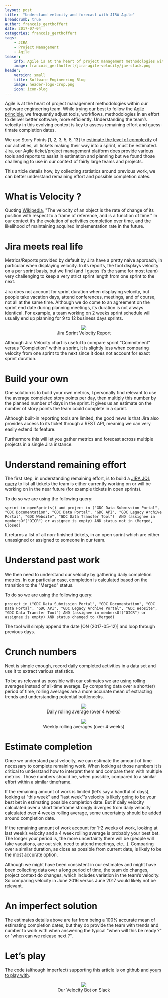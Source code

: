 ```yaml
---
layout: post
title:  "Understand velocity and forecast with JIRA Agile"
breadcrumb: true
author: francois_gerthoffert
date: 2017-07-04
categories: francois_gerthoffert
tags:
    - JIRA
    - Project Management
    - Agile
teaser:
    info: Agile is at the heart of project management methodologies within our software engineering team. While trying our best to follow the Agile principles, we frequently adjust tools, workflows, methodologies in an effort to deliver better software, more efficiently. Understanding the team’s velocity in this evolving context is key to assess remaining effort and guesstimate completion dates.
    image: francois_gerthoffert/jira-agile-velocity/jav-slack.png
header:
    version: small
    title: Software Engineering Blog
    image: header-logo-crop.png
    icon: icon-blog
---
```


Agile is at the heart of project management methodologies within our software engineering team. While trying our best to follow the [Agile principle](http://agilemanifesto.org/iso/en/principles.html), we frequently adjust tools, workflows, methodologies in an effort to deliver better software, more efficiently. Understanding the team’s velocity in this evolving context is key to assess remaining effort and guess-timate completion dates.
 
We use Story Points [1, 2, 3, 5, 8, 13] to [estimate the level of complexity](https://www.atlassian.com/agile/estimation) of our activities, all tickets making their way into a sprint, must be estimated. Jira, our Agile ticket/project management platform does provide various tools and reports to assist in estimation and planning but we found those challenging to use in our context of fairly large teams and projects.
 
This article details how, by collecting statistics around previous work, we can better understand remaining effort and possible completion dates.
 
# What is Velocity ?
 
Quoting [Wikipedia](https://en.wikipedia.org/wiki/Velocity), "The velocity of an object is the rate of change of its position with respect to a frame of reference, and is a function of time." In our context it’s the evolution of activities completion over time, and the likelihood of maintaining acquired implementation rate in the future. 
 
# Jira meets real life
 
Metrics/Reports provided by default by Jira have a pretty naive approach, in particular when displaying velocity. In its reports, the tool displays velocity on a per sprint basis, but we find (and I guess it’s the same for most team) very challenging to keep a very strict sprint length from one sprint to the next. 
 
Jira does not account for sprint duration when displaying velocity, but people take vacation days, attend conferences, meetings, and of course, not all at the same time. Although we do come to an agreement on the sprint end date during planning meetings, its duration is not always identical. For example,  a team working on 2 weeks sprint schedule will usually end up planning for 9 to 12 business days sprints. 
 
<center>
  <figure style="width: 70%;">
      <img src="{{site.urlimg}}francois_gerthoffert/jira-agile-velocity/jira-sprint-velocity.png"/>
      <figcaption>Jira Sprint Velocity Report</figcaption>
  </figure>
</center>


Although Jira Velocity chart is useful to compare sprint "Commitment" versus "Completion" within a sprint, it is slightly less when comparing velocity from one sprint to the next since it does not account for exact sprint duration.
 
# Build your own
 
One solution is to build your own metrics, I personally find relevant to use the average completed story points per day, then multiply this number by the planned number of days in the sprint. It gives us an estimate on the number of story points the team could complete in a sprint. 
 
Although built-in reporting tools are limited, the good news is that Jira also provides access to its ticket through a REST API, meaning we can very easily extend its feature.
 
Furthermore this will let you gather metrics and forecast across multiple projects in a single Jira instance.
 
# Understand remaining effort
 
The first step, in understanding remaining effort, is to build a [JIRA JQL query](https://confluence.atlassian.com/jirasoftwarecloud/advanced-searching-764478330.html) to list all tickets the team is either currently working on or will be working on in the near future (for example tickets in open sprints).
 
To do so we are using the following query:

~~~
sprint in openSprints() and project in ("GDC Data Submission Portal", "GDC Documentation", "GDC Data Portal", "GDC API", "GDC Legacy Archive Portal", "GDC Website", "GDC Data Transfer Tool")  AND (assignee in membersOf("OICR") or assignee is empty) AND status not in (Merged, Closed)
~~~

It returns a list of all non-finished tickets, in an open sprint which are either unassigned or assigned to someone in our team.
 
# Understand past work
 
We then need to understand our velocity by gathering daily completion metrics. In our particular case, completion is calculated based on the transition to the "Merged" status.  
 
To do so we are using the following query:

~~~
project in ("GDC Data Submission Portal", "GDC Documentation", "GDC Data Portal", "GDC API", "GDC Legacy Archive Portal", "GDC Website", "GDC Data Transfer Tool") AND (assignee in membersOf("OICR") or assignee is empty) AND status changed to (Merged)
~~~

The tool will simply append the date [ON (2017-05-12)] and loop through previous days.
 
# Crunch numbers
 
Next is simple enough, record daily completed activities in a data set and use it to extract various statistics.
 
To be as relevant as possible with our estimates we are using rolling averages instead of all-time average. By comparing data over a short(er) period of time, rolling averages are a more accurate mean of extracting trends and understanding potential bottlenecks. 
 
<center>
  <figure>
      <img src="{{site.urlimg}}francois_gerthoffert/jira-agile-velocity/daily-velocity.png"/>
      <figcaption>Daily rolling average (over 4 weeks)</figcaption>
  </figure>
</center>

<center>
  <figure>
      <img src="{{site.urlimg}}francois_gerthoffert/jira-agile-velocity/weekly-velocity.png"/>
      <figcaption>Weekly rolling averages (over 4 weeks)</figcaption>
  </figure>
</center>

 
# Estimate completion
 
Once we understand past velocity, we can estimate the amount of time necessary to complete remaining work. When looking at those numbers it is critical to understand how to interpret them and compare them with multiple metrics. Those numbers should be, when possible, compared to a similar effort within a similar timeframe.
 
If the remaining amount of work is limited (let’s say a handful of days), looking at "this week" and "last week"’s velocity is likely going to be your best bet in estimating possible completion date. But if daily velocity calculated over a short timeframe strongly diverges from daily velocity calculated over 4 weeks rolling average, some uncertainty should be added around completion date.
 
If the remaining amount of work account for 1-2 weeks of work, looking at last week’s velocity and a 4 week rolling average is probably your best bet. The longer your period is, the more uncertainty there will be (people will take vacations, are out sick, need to attend meetings, etc...). Comparing over a similar duration, as close as possible from current date, is likely to be the most accurate option. 
 
Although we might have been consistent in our estimates and might have been collecting data over a long period of time, the team do changes, project context do changes, which includes variation in the team’s velocity. So comparing velocity in June 2016 versus June 2017 would likely not be relevant.
 
# An imperfect solution
 
The estimates details above are far from being a 100% accurate mean of estimating completion dates, but they do provide the team with trends and number to work with when answering the typical "when will this be ready ?" or "when can we release next ?".
 
# Let’s play
 
The code (although imperfect) supporting this article is on github and [yours to play with](https://github.com/Fgerthoffert/jira-agile-velocity).

<center>
  <figure style="width: 70%;">
      <img src="{{site.urlimg}}francois_gerthoffert/jira-agile-velocity/jav-slack.png"/>
      <figcaption>Our Velocity Bot on Slack</figcaption>
  </figure>
</center>

